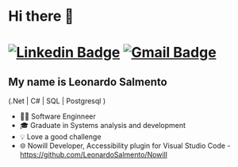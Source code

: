 <h1> Hi there 👋 <h1/>

[![Linkedin Badge](https://img.shields.io/badge/-LinkedIn-6633cc?style=flat-square&logo=Linkedin&logoColor=white&link=https://www.linkedin.com/in/leonardo-salmento-21b650142/)](https://www.linkedin.com/in/leonardo-salmento-21b650142/)
[![Gmail Badge](https://img.shields.io/badge/-salmento.leonardo@gmail.com-6633cc?style=flat-square&logo=Gmail&logoColor=white&link=mailto:salmento.leonardo@gmail.com)](mailto:salmento.leonardo@gmail.com)

## My name is Leonardo Salmento
(.Net | C# | SQL | Postgresql )

- 👩‍💻 Software Enginneer
- 🎓 Graduate in Systems analysis and development
- 💡 Love a good challenge
- 🌐 Nowill Developer, Accessibility plugin for Visual Studio Code - https://github.com/LeonardoSalmento/Nowill

<!--
**LeonardoSalmento/LeonardoSalmento** is a ✨ _special_ ✨ repository because its `README.md` (this file) appears on your GitHub profile.

Here are some ideas to get you started:

- 🔭 I’m currently working on ...
- 🌱 I’m currently learning ...
- 👯 I’m looking to collaborate on ...
- 🤔 I’m looking for help with ...
- 💬 Ask me about ...
- 📫 How to reach me: ...
- 😄 Pronouns: ...
- ⚡ Fun fact: ...
-->
